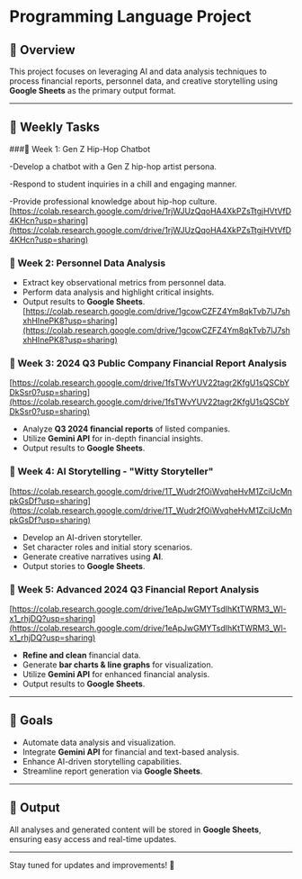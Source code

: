 # Programming Language Project

## 📌 Overview
This project focuses on leveraging AI and data analysis techniques to process financial reports, personnel data, and creative storytelling using **Google Sheets** as the primary output format.

---

## 📅 Weekly Tasks
###🔹 Week 1: Gen Z Hip-Hop Chatbot

-Develop a chatbot with a Gen Z hip-hop artist persona.

-Respond to student inquiries in a chill and engaging manner.

-Provide professional knowledge about hip-hop culture.
[https://colab.research.google.com/drive/1rjWJUzQqoHA4XkPZsTtgjHVtVfD4KHcn?usp=sharing](https://colab.research.google.com/drive/1rjWJUzQqoHA4XkPZsTtgjHVtVfD4KHcn?usp=sharing)

### 🔹 Week 2: Personnel Data Analysis
- Extract key observational metrics from personnel data.
- Perform data analysis and highlight critical insights.
- Output results to **Google Sheets**.
[https://colab.research.google.com/drive/1gcowCZFZ4Ym8qkTvb7lJ7shxhHInePK8?usp=sharing](https://colab.research.google.com/drive/1gcowCZFZ4Ym8qkTvb7lJ7shxhHInePK8?usp=sharing)
### 🔹 Week 3: 2024 Q3 Public Company Financial Report Analysis
[https://colab.research.google.com/drive/1fsTWvYUV22tagr2KfgU1sQSCbYDkSsr0?usp=sharing](https://colab.research.google.com/drive/1fsTWvYUV22tagr2KfgU1sQSCbYDkSsr0?usp=sharing)
- Analyze **Q3 2024 financial reports** of listed companies.
- Utilize **Gemini API** for in-depth financial insights.
- Output results to **Google Sheets**.

### 🔹 Week 4: AI Storytelling - "Witty Storyteller"
[https://colab.research.google.com/drive/1T_Wudr2fOiWvqheHvM1ZciUcMnpkGsDf?usp=sharing](https://colab.research.google.com/drive/1T_Wudr2fOiWvqheHvM1ZciUcMnpkGsDf?usp=sharing)
- Develop an AI-driven storyteller.
- Set character roles and initial story scenarios.
- Generate creative narratives using **AI**.
- Output stories to **Google Sheets**.

### 🔹 Week 5: Advanced 2024 Q3 Financial Report Analysis
[https://colab.research.google.com/drive/1eApJwGMYTsdIhKtTWRM3_Wl-x1_rhjDQ?usp=sharing](https://colab.research.google.com/drive/1eApJwGMYTsdIhKtTWRM3_Wl-x1_rhjDQ?usp=sharing)
- **Refine and clean** financial data.
- Generate **bar charts & line graphs** for visualization.
- Utilize **Gemini API** for enhanced financial analysis.
- Output results to **Google Sheets**.

---

## 🚀 Goals
- Automate data analysis and visualization.
- Integrate **Gemini API** for financial and text-based analysis.
- Enhance AI-driven storytelling capabilities.
- Streamline report generation via **Google Sheets**.

---

## 📂 Output
All analyses and generated content will be stored in **Google Sheets**, ensuring easy access and real-time updates.

---

Stay tuned for updates and improvements! 🚀

